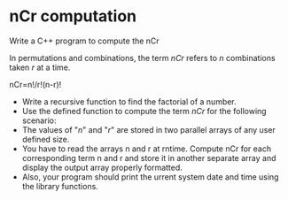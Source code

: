 # nCr computation
Write a C++ program to compute the nCr

In permutations and combinations, the term *nCr* refers to *n* combinations taken *r* at a time.
 
nCr=n!/r!(n-r)!

- Write a recursive function to find the factorial of a number.
- Use the defined function to compute the term *nCr* for the following scenario:
- The values of "*n*" and "*r*" are stored in two parallel arrays of any user defined size.
- You have to read the arrays n and r at rntime. Compute nCr for each corresponding term n and r and store it in another separate array and display the output array properly formatted.
- Also, your program should print the urrent system date and time using the library functions.
